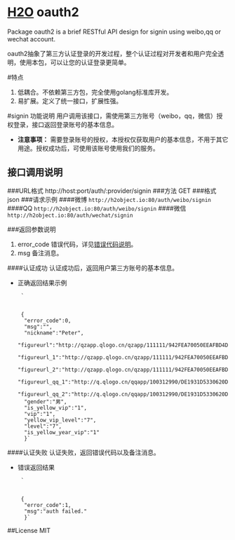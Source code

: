 [H2O](http://h2object.io) oauth2
================

Package oauth2 is a brief RESTful API design for signin using weibo,qq or wechat account.

oauth2抽象了第三方认证登录的开发过程，整个认证过程对开发者和用户完全透明，使用本包，可以让您的认证登录更简单。

#特点
1. 低耦合。不依赖第三方包，完全使用golang标准库开发。
2. 易扩展。定义了统一接口，扩展性强。

#signin 功能说明
用户调用该接口，需使用第三方账号（weibo，qq，微信）授权登录，接口返回登录账号的基本信息。

*  **注意事项：** 需要登录账号的授权，本授权仅获取用户的基本信息，不用于其它用途。授权成功后，可使用该账号使用我们的服务。

## 接口调用说明
###URL格式
http://host:port/auth/:provider/signin
###方法
GET
###格式
json
###请求示例
####微博
`http://h2object.io:80/auth/weibo/signin`
####QQ
`http://h2object.io:80/auth/weibo/signin`
####微信
`http://h2object.io:80/auth/wechat/signin`

###返回参数说明
1.  error_code			错误代码，详见[错误代码说明](http://h2object.io)。
2. msg		备注消息。

####认证成功
认证成功后，返回用户第三方账号的基本信息。
* 正确返回结果示例

       ` 


       {
        "error_code":0,
        "msg":"",
        "nickname":"Peter",
        "figureurl":"http://qzapp.qlogo.cn/qzapp/111111/942FEA70050EEAFBD4DCE2C1FC775E56/30",
        "figureurl_1":"http://qzapp.qlogo.cn/qzapp/111111/942FEA70050EEAFBD4DCE2C1FC775E56/50",
        "figureurl_2":"http://qzapp.qlogo.cn/qzapp/111111/942FEA70050EEAFBD4DCE2C1FC775E56/100",
        "figureurl_qq_1":"http://q.qlogo.cn/qqapp/100312990/DE1931D5330620DBD07FB4A5422917B6/40",
        "figureurl_qq_2":"http://q.qlogo.cn/qqapp/100312990/DE1931D5330620DBD07FB4A5422917B6/100",
        "gender":"男",
        "is_yellow_vip":"1",
        "vip":"1",
        "yellow_vip_level":"7",
        "level":"7",
        "is_yellow_year_vip":"1"
        }`

####认证失败
认证失败，返回错误代码以及备注消息。
* 错误返回结果

       ` 


       {
        "error_code":1,
        "msg":"auth failed."
        }`

##License
MIT